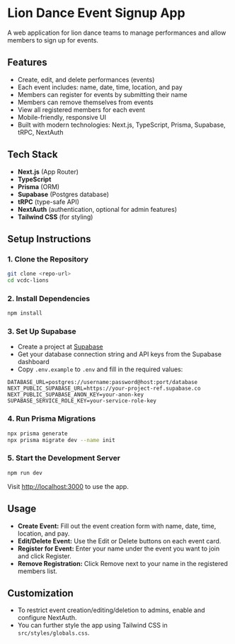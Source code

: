 # Lion Dance Event Signup App

A web application for lion dance teams to manage performances and allow members to sign up for events.

## Features

- Create, edit, and delete performances (events)
- Each event includes: name, date, time, location, and pay
- Members can register for events by submitting their name
- Members can remove themselves from events
- View all registered members for each event
- Mobile-friendly, responsive UI
- Built with modern technologies: Next.js, TypeScript, Prisma, Supabase, tRPC, NextAuth

## Tech Stack

- **Next.js** (App Router)
- **TypeScript**
- **Prisma** (ORM)
- **Supabase** (Postgres database)
- **tRPC** (type-safe API)
- **NextAuth** (authentication, optional for admin features)
- **Tailwind CSS** (for styling)

## Setup Instructions

### 1. Clone the Repository

```bash
git clone <repo-url>
cd vcdc-lions
```

### 2. Install Dependencies

```bash
npm install
```

### 3. Set Up Supabase

- Create a project at [Supabase](https://app.supabase.com/)
- Get your database connection string and API keys from the Supabase dashboard
- Copy `.env.example` to `.env` and fill in the required values:

```
DATABASE_URL=postgres://username:password@host:port/database
NEXT_PUBLIC_SUPABASE_URL=https://your-project-ref.supabase.co
NEXT_PUBLIC_SUPABASE_ANON_KEY=your-anon-key
SUPABASE_SERVICE_ROLE_KEY=your-service-role-key
```

### 4. Run Prisma Migrations

```bash
npx prisma generate
npx prisma migrate dev --name init
```

### 5. Start the Development Server

```bash
npm run dev
```

Visit [http://localhost:3000](http://localhost:3000) to use the app.

## Usage

- **Create Event:** Fill out the event creation form with name, date, time, location, and pay.
- **Edit/Delete Event:** Use the Edit or Delete buttons on each event card.
- **Register for Event:** Enter your name under the event you want to join and click Register.
- **Remove Registration:** Click Remove next to your name in the registered members list.

## Customization

- To restrict event creation/editing/deletion to admins, enable and configure NextAuth.
- You can further style the app using Tailwind CSS in `src/styles/globals.css`.
